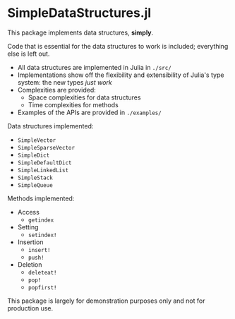 # SimpleDataStructures.jl

This package implements data structures, **simply**.

Code that is essential for the data structures to work is included; everything else is left out.

- All data structures are implemented in Julia in `./src/`
- Implementations show off the flexibility and extensibility of Julia's type system: the new types *just work*
- Complexities are provided:
    - Space complexities for data structures
    - Time complexities for methods
- Examples of the APIs are provided in `./examples/`

Data structures implemented:
- `SimpleVector`
- `SimpleSparseVector`
- `SimpleDict`
- `SimpleDefaultDict`
- `SimpleLinkedList`
- `SimpleStack`
- `SimpleQueue`

Methods implemented:
- Access
    - `getindex`
- Setting
    - `setindex!`
- Insertion
    - `insert!`
    - `push!`
- Deletion
    - `deleteat!`
    - `pop!`
    - `popfirst!`

This package is largely for demonstration purposes only and not for production use.
